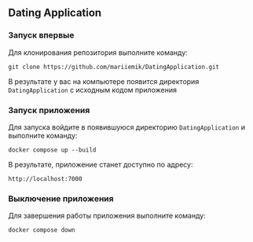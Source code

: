 ## Dating Application

### Запуск впервые
Для клонирования репозитория выполните команду:
```
git clone https://github.com/mariiemik/DatingApplication.git
```
В результате у вас на компьютере появится директория `DatingApplication` с исходным кодом приложения

### Запуск приложения
Для запуска войдите в появившуюся директорию `DatingApplication` и выполните команду:
```
docker compose up --build
```
В результате, приложение станет доступно по адресу:
```
http://localhost:7000
```

### Выключение приложения
Для завершения работы приложения выполните команду:
```
docker compose down
```
